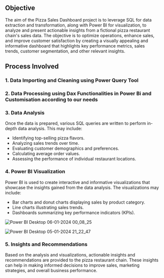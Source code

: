 ## Objective
The aim of the Pizza Sales Dashboard project is to leverage SQL for data extraction and transformation, along with Power BI for visualization, to analyze and present actionable insights from a fictional pizza restaurant chain's sales data. The objective is to optimize operations, enhance sales, and improve customer satisfaction by creating a visually appealing and informative dashboard that highlights key performance metrics, sales trends, customer segmentation, and other relevant insights.
## Process Involved
### 1.  Data Importing and Cleaning using Power Query Tool
### 2.  Data Processing using Dax Functionalities in Power Bi and Customisation according to our needs
### 3.  Data Analysis
Once the data is prepared, various SQL queries are written to perform in-depth data analysis. This may include:
<UL>
 <LI>Identifying top-selling pizza flavors.</LI>
 <LI>Analyzing sales trends over time.</LI>
 <LI>Evaluating customer demographics and preferences.</LI>
 <LI>Calculating average order values.</LI>
 <LI>Assessing the performance of individual restaurant locations.</LI>
</UL>
 
  ### 4. Power BI Visualization
 Power BI is used to create interactive and informative visualizations that showcase the insights gained from the data analysis. The visualizations may include:
 <UL>
  <LI> Bar charts and donut charts displaying sales by product category. </LI>
  <LI>Line charts illustrating sales trends.</LI>
  <LI>Dashboards summarizing key performance indicators (KPIs). </LI>
 </UL>
 
 ![Power BI Desktop 06-01-2024 00_08_25](https://github.com/Anmolshree/Pizza-Dashboard/assets/57269973/ec5c5304-12cc-4bf8-8702-c7424ff5eb60)

 ![Power BI Desktop 05-01-2024 21_22_47](https://github.com/Anmolshree/Pizza-Dashboard/assets/57269973/264871f2-d7aa-44ef-8506-364a987c0e2b)
### 5. Insights and Recommendations
Based on the analysis and visualizations, actionable insights and recommendations are provided to the pizza restaurant chain. These insights can help in making informed decisions to improve sales, marketing strategies, and overall business performance.


 
 

